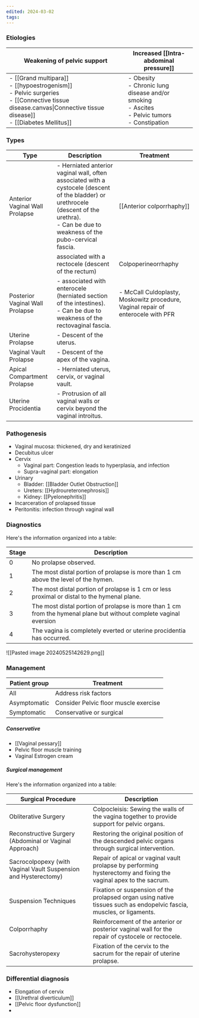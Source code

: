 ```yaml
---
edited: 2024-03-02
tags:
---
```

### Etiologies

| Weakening of pelvic support                                                                                                                                          | Increased [[Intra-abdominal pressure]]                                                                       |
| -------------------------------------------------------------------------------------------------------------------------------------------------------------------- | ------------------------------------------------------------------------------------------------------------ |
| - [[Grand multipara]]<br>- [[hypoestrogenism]]<br>- Pelvic surgeries<br>- [[Connective tissue disease.canvas\|Connective tissue disease]]<br>- [[Diabetes Mellitus]] | - Obesity <br> - Chronic lung disease and/or smoking <br> - Ascites <br> - Pelvic tumors <br> - Constipation |

### Types

| Type                            | Description                                                                                                                                                                                       | Treatment                                                                        |
| ------------------------------- | ------------------------------------------------------------------------------------------------------------------------------------------------------------------------------------------------- | -------------------------------------------------------------------------------- |
| Anterior Vaginal Wall Prolapse  | - Herniated anterior vaginal wall, often associated with a cystocele (descent of the bladder) or urethrocele (descent of the urethra). <br> - Can be due to weakness of the pubo-cervical fascia. | [[Anterior colporrhaphy]]                                                        |
|                                 | associated with a rectocele (descent of the rectum)                                                                                                                                               | Colpoperineorrhaphy                                                              |
| Posterior Vaginal Wall Prolapse | - associated with enterocele (herniated section of the intestines). <br> - Can be due to weakness of the rectovaginal fascia.                                                                     | - McCall Culdoplasty, Moskowitz procedure, Vaginal repair of enterocele with PFR |
| Uterine Prolapse                | - Descent of the uterus.                                                                                                                                                                          |                                                                                  |
| Vaginal Vault Prolapse          | - Descent of the apex of the vagina.                                                                                                                                                              |                                                                                  |
| Apical Compartment Prolapse     | - Herniated uterus, cervix, or vaginal vault.                                                                                                                                                     |                                                                                  |
| Uterine Procidentia             | - Protrusion of all vaginal walls or cervix beyond the vaginal introitus.                                                                                                                         |                                                                                  |
### Pathogenesis
- Vaginal mucosa: thickened, dry and keratinized
- Decubitus ulcer
- Cervix
	- Vaginal part: Congestion leads to hyperplasia, and infection
	- Supra-vaginal part: elongation
- Urinary
	- Bladder: [[Bladder Outlet Obstruction]]
	- Ureters: [[Hydroureteronephrosis]]
	- Kidney: [[Pyelonephritis]]
- Incarceration of prolapsed tissue
- Peritonitis: infection through vaginal wall 
### Diagnostics
Here's the information organized into a table:

| Stage | Description                                                                                                        |
| ----- | ------------------------------------------------------------------------------------------------------------------ |
| 0     | No prolapse observed.                                                                                              |
| 1     | The most distal portion of prolapse is more than 1 cm above the level of the hymen.                                |
| 2     | The most distal portion of prolapse is 1 cm or less proximal or distal to the hymenal plane.                       |
| 3     | The most distal portion of prolapse is more than 1 cm from the hymenal plane but without complete vaginal eversion |
| 4     | The vagina is completely everted or uterine procidentia has occurred.                                              |
![[Pasted image 20240525142629.png]]
### Management

| Patient group | Treatment                             |
| ------------- | ------------------------------------- |
| All           | Address risk factors                  |
| Asymptomatic  | Consider Pelvic floor muscle exercise |
| Symptomatic   | Conservative or surgical              |
##### Conservative
- [[Vaginal pessary]]
- Pelvic floor muscle training
- Vaginal Estrogen cream

##### Surgical management
Here's the information organized into a table:

| Surgical Procedure                                              | Description                                                                                                          |
| --------------------------------------------------------------- | -------------------------------------------------------------------------------------------------------------------- |
| Obliterative Surgery                                            | Colpocleisis: Sewing the walls of the vagina together to provide support for pelvic organs.                          |
| Reconstructive Surgery (Abdominal or Vaginal Approach)          | Restoring the original position of the descended pelvic organs through surgical intervention.                        |
| Sacrocolpopexy (with Vaginal Vault Suspension and Hysterectomy) | Repair of apical or vaginal vault prolapse by performing hysterectomy and fixing the vaginal apex to the sacrum.     |
| Suspension Techniques                                           | Fixation or suspension of the prolapsed organ using native tissues such as endopelvic fascia, muscles, or ligaments. |
| Colporrhaphy                                                    | Reinforcement of the anterior or posterior vaginal wall for the repair of cystocele or rectocele.                    |
| Sacrohysteropexy                                                | Fixation of the cervix to the sacrum for the repair of uterine prolapse.                                             |

### Differential diagnosis
- Elongation of cervix
- [[Urethral diverticulum]]
- [[Pelvic floor dysfunction]]
- 
